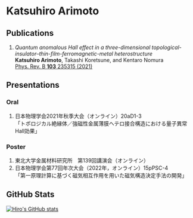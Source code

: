 # Katsuhiro Arimoto

## Publications

1. *Quantum anomalous Hall effect in a three-dimensional topological-insulator–thin-film-ferromagnetic-metal heterostructure*  
**Katsuhiro Arimoto**, Takashi Koretsune, and Kentaro Nomura  
[Phys. Rev. B **103** 235315 (2021)](https://link.aps.org/doi/10.1103/PhysRevB.103.235315)

## Presentations

### Oral

1. 日本物理学会2021年秋季大会（オンライン）20aD1-3  
「トポロジカル絶縁体／強磁性金属薄膜ヘテロ接合構造における量子異常Hall効果」

### Poster

1. 東北大学金属材料研究所　第139回講演会（オンライン）
2. 日本物理学会第77回年次大会（2022年，オンライン）15pPSC-4  
「第一原理計算に基づく磁気相互作用を用いた磁気構造決定手法の開発」

## GitHub Stats

[![Hiro's GitHub stats](https://github-readme-stats.vercel.app/api?username=KatsuhiroArimoto&count_private=true)](https://github.com/anuraghazra/github-readme-stats)

<!--
[![Readme Card](https://github-readme-stats.vercel.app/api/pin/?username=KatsuhiroArimoto&repo=KatsuhiroArimoto)](https://github.com/anuraghazra/github-readme-stats)
[![Top Langs](https://github-readme-stats.vercel.app/api/top-langs/?username=KatsuhiroArimoto&layout=compact)](https://github.com/anuraghazra/github-readme-stats)
-->

<!--
**KatsuhiroArimoto/KatsuhiroArimoto** is a ✨ _special_ ✨ repository because its `README.md` (this file) appears on your GitHub profile.

Here are some ideas to get you started:

- 🔭 I’m currently working on ...
- 🌱 I’m currently learning ...
- 👯 I’m looking to collaborate on ...
- 🤔 I’m looking for help with ...
- 💬 Ask me about ...
- 📫 How to reach me: ...
- 😄 Pronouns: ...
- ⚡ Fun fact: ...
-->
